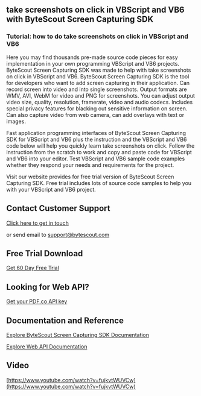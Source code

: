 ## take screenshots on click in VBScript and VB6 with ByteScout Screen Capturing SDK

### Tutorial: how to do take screenshots on click in VBScript and VB6

Here you may find thousands pre-made source code pieces for easy implementation in your own programming VBScript and VB6 projects. ByteScout Screen Capturing SDK was made to help with take screenshots on click in VBScript and VB6. ByteScout Screen Capturing SDK is the tool for developers who want to add screen capturing in their application. Can record screen into video and into single screenshots. Output formats are WMV, AVI, WebM for video and PNG for screenshots. You can adjust output video size, quality, resolution, framerate, video and audio codecs. Includes special privacy features for blacking out sensitive information on screen. Can also capture video from web camera, can add overlays with text or images.

Fast application programming interfaces of ByteScout Screen Capturing SDK for VBScript and VB6 plus the instruction and the VBScript and VB6 code below will help you quickly learn take screenshots on click. Follow the instruction from the scratch to work and copy and paste code for VBScript and VB6 into your editor. Test VBScript and VB6 sample code examples whether they respond your needs and requirements for the project.

Visit our website provides for free trial version of ByteScout Screen Capturing SDK. Free trial includes lots of source code samples to help you with your VBScript and VB6 project.

## Contact Customer Support

[Click here to get in touch](https://bytescout.zendesk.com/hc/en-us/requests/new?subject=ByteScout%20Screen%20Capturing%20SDK%20Question)

or send email to [support@bytescout.com](mailto:support@bytescout.com?subject=ByteScout%20Screen%20Capturing%20SDK%20Question) 

## Free Trial Download

[Get 60 Day Free Trial](https://bytescout.com/download/web-installer?utm_source=github-readme)

## Looking for Web API? 

[Get your PDF.co API key](https://pdf.co/documentation/api?utm_source=github-readme)

## Documentation and Reference

[Explore ByteScout Screen Capturing SDK Documentation](https://bytescout.com/documentation/index.html?utm_source=github-readme)

[Explore Web API Documentation](https://pdf.co/documentation/api?utm_source=github-readme)

## Video

[https://www.youtube.com/watch?v=fujkvtWUVCw](https://www.youtube.com/watch?v=fujkvtWUVCw)